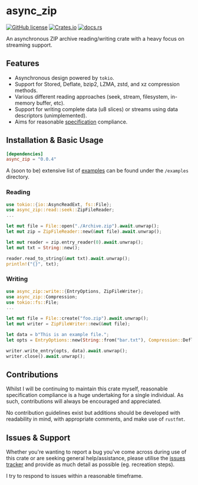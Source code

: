 # async_zip
[![GitHub license](https://img.shields.io/badge/license-MIT-007ec6)](https://github.com/Majored/rs-async-zip/blob/main/LICENSE)
[![Crates.io](https://img.shields.io/crates/v/async_zip)](https://crates.io/crates/async_zip)
[![docs.rs](https://img.shields.io/docsrs/async_zip)](https://docs.rs/async_zip/)

An asynchronous ZIP archive reading/writing crate with a heavy focus on streaming support.

## Features
- Asynchronous design powered by `tokio`.
- Support for Stored, Deflate, bzip2, LZMA, zstd, and xz compression methods.
- Various different reading approaches (seek, stream, filesystem, in-memory buffer, etc).
- Support for writing complete data (u8 slices) or streams using data descriptors (unimplemented).
- Aims for reasonable [specification](https://pkware.cachefly.net/webdocs/casestudies/APPNOTE.TXT) compliance.

## Installation & Basic Usage

```toml
[dependencies]
async_zip = "0.0.4"
```

A (soon to be) extensive list of [examples](https://github.com/Majored/rs-async-zip/tree/main/examples) can be found under the `/examples` directory.

### Reading
```rust
use tokio::{io::AsyncReadExt, fs::File};
use async_zip::read::seek::ZipFileReader;
...

let mut file = File::open("./Archive.zip").await.unwrap();
let mut zip = ZipFileReader::new(&mut file).await.unwrap();

let mut reader = zip.entry_reader(0).await.unwrap();
let mut txt = String::new();

reader.read_to_string(&mut txt).await.unwrap();
println!("{}", txt);
```

### Writing
```rust
use async_zip::write::{EntryOptions, ZipFileWriter};
use async_zip::Compression;
use tokio::fs::File;
...

let mut file = File::create("foo.zip").await.unwrap();
let mut writer = ZipFileWriter::new(&mut file);

let data = b"This is an example file.";
let opts = EntryOptions::new(String::from("bar.txt"), Compression::Deflate);

writer.write_entry(opts, data).await.unwrap();
writer.close().await.unwrap();
```

## Contributions
Whilst I will be continuing to maintain this crate myself, reasonable specification compliance is a huge undertaking for a single individual. As such, contributions will always be encouraged and appreciated.

No contribution guidelines exist but additions should be developed with readability in mind, with appropriate comments, and make use of `rustfmt`.

## Issues & Support
Whether you're wanting to report a bug you've come across during use of this crate or are seeking general help/assistance, please utilise the [issues tracker](https://github.com/Majored/rs-async-zip/issues) and provide as much detail as possible (eg. recreation steps).

I try to respond to issues within a reasonable timeframe.
